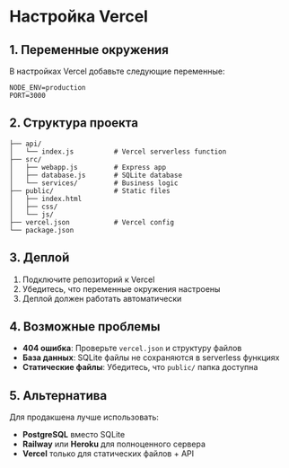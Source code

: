 # Настройка Vercel

## 1. Переменные окружения

В настройках Vercel добавьте следующие переменные:

```
NODE_ENV=production
PORT=3000
```

## 2. Структура проекта

```
├── api/
│   └── index.js          # Vercel serverless function
├── src/
│   ├── webapp.js         # Express app
│   ├── database.js       # SQLite database
│   └── services/         # Business logic
├── public/               # Static files
│   ├── index.html
│   ├── css/
│   └── js/
├── vercel.json           # Vercel config
└── package.json
```

## 3. Деплой

1. Подключите репозиторий к Vercel
2. Убедитесь, что переменные окружения настроены
3. Деплой должен работать автоматически

## 4. Возможные проблемы

- **404 ошибка**: Проверьте `vercel.json` и структуру файлов
- **База данных**: SQLite файлы не сохраняются в serverless функциях
- **Статические файлы**: Убедитесь, что `public/` папка доступна

## 5. Альтернатива

Для продакшена лучше использовать:
- **PostgreSQL** вместо SQLite
- **Railway** или **Heroku** для полноценного сервера
- **Vercel** только для статических файлов + API
